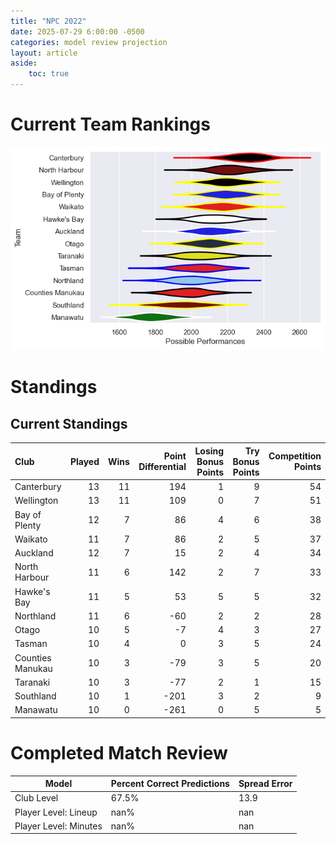```yaml
---  
title: "NPC 2022"  
date: 2025-07-29 6:00:00 -0500  
categories: model review projection  
layout: article  
aside:  
    toc: true  
---
```

# Current Team Rankings


![Club Rankings](plots/rankings_NPC_2022.png)
# Standings

## Current Standings


| Club             |   Played |   Wins |   Point Differential |   Losing Bonus Points |   Try Bonus Points |   Competition Points |
|:-----------------|---------:|-------:|---------------------:|----------------------:|-------------------:|---------------------:|
| Canterbury       |       13 |     11 |                  194 |                     1 |                  9 |                   54 |
| Wellington       |       13 |     11 |                  109 |                     0 |                  7 |                   51 |
| Bay of Plenty    |       12 |      7 |                   86 |                     4 |                  6 |                   38 |
| Waikato          |       11 |      7 |                   86 |                     2 |                  5 |                   37 |
| Auckland         |       12 |      7 |                   15 |                     2 |                  4 |                   34 |
| North Harbour    |       11 |      6 |                  142 |                     2 |                  7 |                   33 |
| Hawke's Bay      |       11 |      5 |                   53 |                     5 |                  5 |                   32 |
| Northland        |       11 |      6 |                  -60 |                     2 |                  2 |                   28 |
| Otago            |       10 |      5 |                   -7 |                     4 |                  3 |                   27 |
| Tasman           |       10 |      4 |                    0 |                     3 |                  5 |                   24 |
| Counties Manukau |       10 |      3 |                  -79 |                     3 |                  5 |                   20 |
| Taranaki         |       10 |      3 |                  -77 |                     2 |                  1 |                   15 |
| Southland        |       10 |      1 |                 -201 |                     3 |                  2 |                    9 |
| Manawatu         |       10 |      0 |                 -261 |                     0 |                  5 |                    5 |



# Completed Match Review


| Model | Percent Correct Predictions | Spread Error |
| ------ | ------ | ------ |
| Club Level | 67.5% | 13.9 |
| Player Level: Lineup | nan% | nan |
| Player Level: Minutes | nan% | nan |

